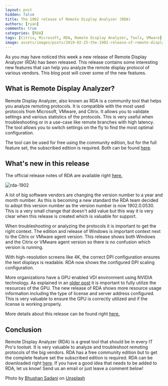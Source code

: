 ```yaml
---
layout: post
hidden: false
title: The 1902 release of Remote Display Analyzer (RDA)
authors: [ryan]
comments: true
categories: [RDA]
tags: [Citrix, Microsoft, RDA, Remote Display Analyzer, Tools, VMware]
image: assets/images/posts/2019-02-25-the-1902-release-of-remote-display-analyzer-rda/the-1902-release-of-remote-display-analyzer-feature-image.png
---
```

As you may have noticed this week a new release of Remote Display Analyzer (RDA) has been released. This release contains some interesting new features that can help you analyze the remote display protocol of various vendors. This blog post will cover some of the new features.

## What is Remote Display Analyzer?
Remote Display Analyzer, also known as RDA is a community tool that helps you analyze remoting protocols. It is compatible with the most used protocols from Microsoft, VMware, and Citrix. It allows you to validate settings and various statistics of the protocols. This is very useful when troubleshooting or in a use-case like remote branches with high latency. The tool allows you to switch settings on the fly to find the most optimal configuration.

The tool can be used for free using the community edition, but for the full feature set, the subscribed edition is required. Both can be found <a href="https://rdanalyzer.com/editions-2/" target="_blank" rel="noopener noreferrer">here</a>.

## What's new in this release
The official release notes of RDA are available right <a href="https://www.rdanalyzer.com/support/release-notes/" target="_blank" rel="noopener noreferrer">here.</a>

![rda-1902]({{site.baseurl}}/assets/images/posts/2019-02-25-the-1902-release-of-remote-display-analyzer-rda/rda-1902.png)

A lot of big software vendors are changing the version number to a year and month number. As this is becoming a new standard the RDA team decided to adopt this version number as the version number is now 1902.0.0530. This is a very small change that doesn't add value but this way it is very clear when this release is created which is valuable for support.

When troubleshooting or analyzing the protocols it is important to get the right context. The edition and release of Windows is important context next to the Citrix or VMware agent version. This release shows both Windows and the Citrix or VMware agent version so there is no confusion which version is running.

With high-resolution screens like 4K, the correct DPI configuration ensures the text displays is readable. RDA now shows the configured DPI scaling configuration.

More organizations have a GPU enabled VDI environment using NVIDIA technology. As explained in an <a href="https://www.logitblog.com/conflicted-results-with-nvidia-tesla-m10/" target="_blank" rel="noopener noreferrer">older post</a> it is important to fully utilize the resources of the GPU. The new release of RDA shows more resource usage information including the type of license and server address configured. This is very valuable to ensure the GPU is correctly utilized and if the license is working properly.

More details about this release can be found right <a href="https://www.rdanalyzer.com/support/release-notes/" target="_blank" rel="noopener noreferrer">here.</a>

## Conclusion
Remote Display Analyzer (RDA) is a great tool that should be in every IT Pro's toolset. It is very valuable to analyze and troubleshoot remoting protocols of the big vendors. RDA has a free community edition but to get the complete feature set the subscribed edition is required. RDA can be downloaded right <a href="https://rdanalyzer.com/order/" target="_blank" rel="noopener noreferrer">here</a>. If you have a good idea that needs to be added to RDA, let us know! Send us an email or just leave a comment below!

Photo by <a href="https://unsplash.com/photos/M-xaOaCzy_M?utm_source=unsplash&amp;utm_medium=referral&amp;utm_content=creditCopyText" target="_blank" rel="noopener noreferrer">Bhushan Sadani</a> on <a href="https://unsplash.com/search/photos/party?utm_source=unsplash&amp;utm_medium=referral&amp;utm_content=creditCopyText" target="_blank" rel="noopener noreferrer">Unsplash</a>
